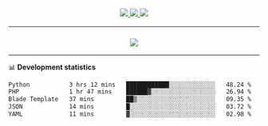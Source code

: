 <h3 align="center">
  <a href="https://github.com/hwalker928">
      <img src="https://img.shields.io/github/followers/hwalker928?label=Followers&style=for-the-badge&color=lightblue">
  </a>
  <a href="https://harryw.link/discord" alt="Discord">
      <img src="https://img.shields.io/discord/738451951758606336?label=discord&style=for-the-badge&color=lightblue"/>
  </a>
  <a href="https://harryw.link/sparked" alt="Sparked Host">
      <img src="https://img.shields.io/static/v1?label=Sponsor&message=Sparked%20Host&color=yellow&style=for-the-badge"/>
  </a>
</h3>

<hr>


<h3 align="center">
  <a href="https://github.com/hwalker928">
      <img src="https://github-profile-trophy.vercel.app/?username=hwalker928&no-bg=true&no-frame=true">
  </a>
</h3>


<hr>

📊 **Development statistics**

<!--START_SECTION:waka-->

```txt
Python           3 hrs 12 mins   ████████████░░░░░░░░░░░░░   48.24 %
PHP              1 hr 47 mins    ██████▓░░░░░░░░░░░░░░░░░░   26.94 %
Blade Template   37 mins         ██▒░░░░░░░░░░░░░░░░░░░░░░   09.35 %
JSON             14 mins         █░░░░░░░░░░░░░░░░░░░░░░░░   03.72 %
YAML             11 mins         ▓░░░░░░░░░░░░░░░░░░░░░░░░   02.98 %
```

<!--END_SECTION:waka-->
